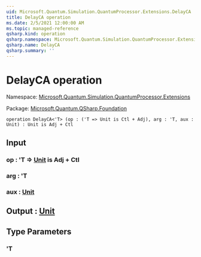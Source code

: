 ```yaml
---
uid: Microsoft.Quantum.Simulation.QuantumProcessor.Extensions.DelayCA
title: DelayCA operation
ms.date: 2/5/2021 12:00:00 AM
ms.topic: managed-reference
qsharp.kind: operation
qsharp.namespace: Microsoft.Quantum.Simulation.QuantumProcessor.Extensions
qsharp.name: DelayCA
qsharp.summary: ''
---
```


# DelayCA operation

Namespace: [Microsoft.Quantum.Simulation.QuantumProcessor.Extensions](xref:Microsoft.Quantum.Simulation.QuantumProcessor.Extensions)

Package: [Microsoft.Quantum.QSharp.Foundation](https://nuget.org/packages/Microsoft.Quantum.QSharp.Foundation)




```qsharp
operation DelayCA<'T> (op : ('T => Unit is Ctl + Adj), arg : 'T, aux : Unit) : Unit is Adj + Ctl
```


## Input

### op : 'T => [Unit](xref:microsoft.quantum.lang-ref.unit)  is Adj + Ctl




### arg : 'T




### aux : [Unit](xref:microsoft.quantum.lang-ref.unit)





## Output : [Unit](xref:microsoft.quantum.lang-ref.unit)



## Type Parameters

### 'T

